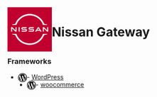 <img align="left" src="download.png" style="text-align: center;" height="100px" width="100px">

# Nissan Gateway 

#
### Frameworks

* <img align="left" src="logo1.png" style="text-align: center;" height="20" width="20"> - [WordPress](https://wordpress.com/)
* <img align="left" src="logo1.png" style="text-align: center;" height="20" width="20"> - [woocommerce](https//https://woocommerce.com/)



